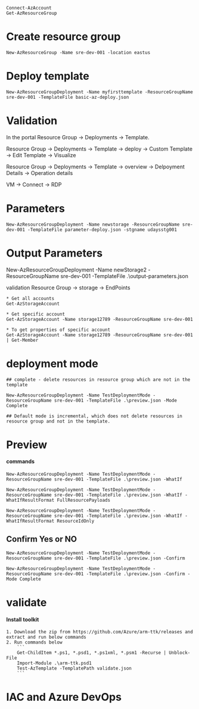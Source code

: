 ```
Connect-AzAccount
Get-AzResourceGroup
```

# Create resource group
```
New-AzResourceGroup -Name sre-dev-001 -location eastus
```

# Deploy template
```
New-AzResourceGroupDeployment -Name myfirsttemplate -ResourceGroupName sre-dev-001 -TemplateFile basic-az-deploy.json
```

# Validation

In the portal Resource Group -> Deployments -> Template.

Resource Group -> Deployments -> Template -> deploy 
                                                    -> Custom Template
                                                    -> Edit Template
                                                    -> Visualize

Resource Group -> Deployments -> Template -> overview
                                            -> Delpoyment Details -> Operation details

VM -> Connect -> RDP                                    

# Parameters 
```
New-AzResourceGroupDeployment -Name newstorage -ResourceGroupName sre-dev-001 -TemplateFile parameter-deploy.json -stgname udaysstg001
```

# Output Parameters

New-AzResourceGroupDeployment -Name newStorage2 -ResourceGroupName sre-dev-001 -TemplateFile .\output-parameters.json

validation
    Resource Group -> storage -> EndPoints

	* Get all accounts
	Get-AzStorageAccount

	* Get specific account
	Get-AzStorageAccount -Name storage12789 -ResourceGroupName sre-dev-001

	* To get properties of specific account
	Get-AzStorageAccount -Name storage12789 -ResourceGroupName sre-dev-001 | Get-Member

# deployment mode
    ## complete - delete resources in resource group which are not in the template

    New-AzResourceGroupDeployment -Name TestDeploymentMode -ResourceGroupName sre-dev-001 -TemplateFile .\preview.json -Mode Complete

    ## Default mode is incremental, which does not delete resources in resource group and not in the template.        

# Preview

#### commands
```
New-AzResourceGroupDeployment -Name TestDeploymentMode -ResourceGroupName sre-dev-001 -TemplateFile .\preview.json -WhatIf

New-AzResourceGroupDeployment -Name TestDeploymentMode -ResourceGroupName sre-dev-001 -TemplateFile .\preview.json -WhatIf -WhatIfResultFormat FullResourcePayloads

New-AzResourceGroupDeployment -Name TestDeploymentMode -ResourceGroupName sre-dev-001 -TemplateFile .\preview.json -WhatIf -WhatIfResultFormat ResourceIdOnly
```

## Confirm Yes or NO

```
New-AzResourceGroupDeployment -Name TestDeploymentMode -ResourceGroupName sre-dev-001 -TemplateFile .\preview.json -Confirm

New-AzResourceGroupDeployment -Name TestDeploymentMode -ResourceGroupName sre-dev-001 -TemplateFile .\preview.json -Confirm -Mode Complete
```
# validate
#### Install toolkit
    1. Download the zip from https://github.com/Azure/arm-ttk/releases and extract and run below commands
    2. Run commands below
        ```
        Get-ChildItem *.ps1, *.psd1, *.ps1xml, *.psm1 -Recurse | Unblock-File
        Import-Module .\arm-ttk.psd1
        Test-AzTemplate -TemplatePath validate.json
        ```

# IAC and Azure DevOps

